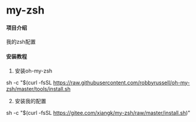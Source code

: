 # my-zsh

#### 项目介绍
我的zsh配置

#### 安装教程

1. 安装oh-my-zsh

sh -c "$(curl -fsSL https://raw.githubusercontent.com/robbyrussell/oh-my-zsh/master/tools/install.sh

2. 安装我的配置

sh -c "$(curl -fsSL https://gitee.com/xiangk/my-zsh/raw/master/install.sh)"
